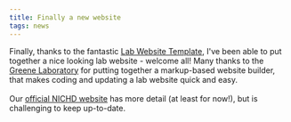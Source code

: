 ```yaml
---
title: Finally a new website
tags: news
---
```

Finally, thanks to the fantastic [Lab Website Template](https://github.com/greenelab/lab-website-template), I've been able to put together a nice looking lab website - welcome all! Many thanks to the [Greene Laboratory](https://github.com/greenelab) for putting together a markup-based website builder, that makes coding and updating a lab website quick and easy.
<br>
<br>
Our [official NICHD website](https://www.nichd.nih.gov/research/atNICHD/Investigators/burgess) has more detail (at least for now!), but is challenging to keep up-to-date.
